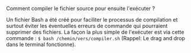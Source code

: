 Comment compiler le fichier source pour ensuite l'exécuter ?

Un fichier Bash a été créé pour faciliter le processus de compilation et surtout éviter les éventuelles erreurs de commande qui pourraient supprimer des fichiers.
La façon la plus simple de l'exécuter est via cette commande :
```$ bash /chemin/vers/compiler.sh```
(Rappel: Le drag and drop dans le terminal fonctionne).
